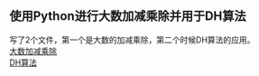 ## 使用Python进行大数加减乘除并用于DH算法

写了2个文件，第一个是大数的加减乘除，第二个时候DH算法的应用。</br>
[大数加减乘除](Large_number_arithmetic.py) </br>
[DH算法](DH.py) </br>